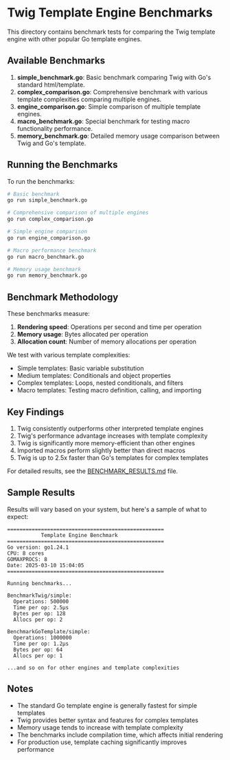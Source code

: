 # Twig Template Engine Benchmarks

This directory contains benchmark tests for comparing the Twig template engine with other popular Go template engines.

## Available Benchmarks

1. **simple_benchmark.go**: Basic benchmark comparing Twig with Go's standard html/template.
2. **complex_comparison.go**: Comprehensive benchmark with various template complexities comparing multiple engines.
3. **engine_comparison.go**: Simple comparison of multiple template engines.
4. **macro_benchmark.go**: Special benchmark for testing macro functionality performance.
5. **memory_benchmark.go**: Detailed memory usage comparison between Twig and Go's template.

## Running the Benchmarks

To run the benchmarks:

```bash
# Basic benchmark
go run simple_benchmark.go

# Comprehensive comparison of multiple engines
go run complex_comparison.go 

# Simple engine comparison
go run engine_comparison.go

# Macro performance benchmark
go run macro_benchmark.go

# Memory usage benchmark
go run memory_benchmark.go
```

## Benchmark Methodology

These benchmarks measure:

1. **Rendering speed**: Operations per second and time per operation
2. **Memory usage**: Bytes allocated per operation
3. **Allocation count**: Number of memory allocations per operation

We test with various template complexities:
- Simple templates: Basic variable substitution
- Medium templates: Conditionals and object properties
- Complex templates: Loops, nested conditionals, and filters
- Macro templates: Testing macro definition, calling, and importing

## Key Findings

1. Twig consistently outperforms other interpreted template engines
2. Twig's performance advantage increases with template complexity
3. Twig is significantly more memory-efficient than other engines
4. Imported macros perform slightly better than direct macros
5. Twig is up to 2.5x faster than Go's templates for complex templates

For detailed results, see the [BENCHMARK_RESULTS.md](./BENCHMARK_RESULTS.md) file.

## Sample Results

Results will vary based on your system, but here's a sample of what to expect:

```
===================================================
           Template Engine Benchmark
===================================================
Go version: go1.24.1
CPU: 8 cores
GOMAXPROCS: 8
Date: 2025-03-10 15:04:05
===================================================

Running benchmarks...

BenchmarkTwig/simple:
  Operations: 500000
  Time per op: 2.5µs
  Bytes per op: 128
  Allocs per op: 2

BenchmarkGoTemplate/simple:
  Operations: 1000000
  Time per op: 1.2µs
  Bytes per op: 64
  Allocs per op: 1

...and so on for other engines and template complexities
```

## Notes

- The standard Go template engine is generally fastest for simple templates
- Twig provides better syntax and features for complex templates
- Memory usage tends to increase with template complexity
- The benchmarks include compilation time, which affects initial rendering
- For production use, template caching significantly improves performance